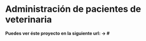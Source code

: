 # Administración de pacientes de veterinaria

**Puedes ver éste proyecto en la siguiente url: -> #**